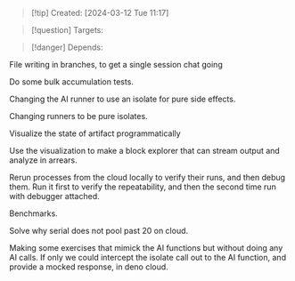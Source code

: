 
>[!tip] Created: [2024-03-12 Tue 11:17]

>[!question] Targets: 

>[!danger] Depends: 

File writing in branches, to get a single session chat going

Do some bulk accumulation tests.

Changing the AI runner to use an isolate for pure side effects.

Changing runners to be pure isolates.

Visualize the state of artifact programmatically

Use the visualization to make a block explorer that can stream output and analyze in arrears.

Rerun processes from the cloud locally to verify their runs, and then debug them.  Run it first to verify the repeatability, and then the second time run with debugger attached.

Benchmarks.

Solve why serial does not pool past 20 on cloud.

Making some exercises that mimick the AI functions but without doing any AI calls.
	If only we could intercept the isolate call out to the AI function, and provide a mocked response, in deno cloud.